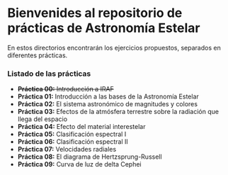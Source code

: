 # Bienvenides al repositorio de **prácticas** de Astronomía Estelar

En estos directorios encontrarán los ejercicios propuestos,
separados en diferentes prácticas.

### Listado de las prácticas
- ~~**Práctica 00:** Introducción a IRAF~~
- **Práctica 01:** Introducción a las bases de la Astronomía Estelar
- **Práctica 02:** El sistema astronómico de  magnitudes y colores
- **Práctica 03:** Efectos de la atmósfera terrestre sobre la radiación que llega del espacio
- **Práctica 04:** Efecto del material interestelar 
- **Práctica 05:** Clasificación espectral I
- **Práctica 06:** Clasificación espectral II
- **Práctica 07:** Velocidades radiales
- **Práctica 08:** El diagrama de Hertzsprung-Russell
- **Práctica 09:** Curva de luz de delta Cephei 
